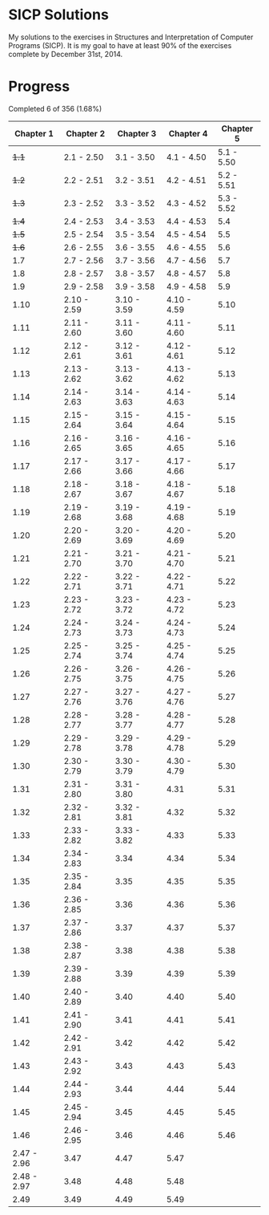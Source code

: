 SICP Solutions
==============

My solutions to the exercises in Structures and Interpretation of Computer Programs (SICP).  It is my goal to have at least 90% of the exercises complete by December 31st, 2014.

Progress
========
Completed 6 of 356 (1.68%)

Chapter 1 | Chapter 2 | Chapter 3 | Chapter 4 | Chapter 5
--------- | --------- | --------- | --------- | ---------
~~1.1~~ | 2.1  -   2.50 | 3.1  -   3.50 | 4.1  -   4.50 | 5.1  -   5.50 | 
~~1.2~~ | 2.2  -   2.51 | 3.2  -   3.51 | 4.2  -   4.51 | 5.2  -   5.51 | 
~~1.3~~ | 2.3  -   2.52 | 3.3  -   3.52 | 4.3  -   4.52 | 5.3  -   5.52 | 
~~1.4~~ | 2.4  -   2.53 | 3.4  -   3.53 | 4.4  -   4.53 | 5.4 | 
~~1.5~~ | 2.5  -   2.54 | 3.5  -   3.54 | 4.5  -   4.54 | 5.5 | 
~~1.6~~ | 2.6  -   2.55 | 3.6  -   3.55 | 4.6  -   4.55 | 5.6 | 
1.7 | 2.7  -   2.56 | 3.7  -   3.56 | 4.7  -   4.56 | 5.7 | 
1.8 | 2.8  -   2.57 | 3.8  -   3.57 | 4.8  -   4.57 | 5.8 | 
1.9 | 2.9  -   2.58 | 3.9  -   3.58 | 4.9  -   4.58 | 5.9 | 
1.10 | 2.10  -   2.59 | 3.10  -   3.59 | 4.10  -   4.59 | 5.10 | 
1.11 | 2.11  -   2.60 | 3.11  -   3.60 | 4.11  -   4.60 | 5.11 | 
1.12 | 2.12  -   2.61 | 3.12  -   3.61 | 4.12  -   4.61 | 5.12 | 
1.13 | 2.13  -   2.62 | 3.13  -   3.62 | 4.13  -   4.62 | 5.13 | 
1.14 | 2.14  -   2.63 | 3.14  -   3.63 | 4.14  -   4.63 | 5.14 | 
1.15 | 2.15  -   2.64 | 3.15  -   3.64 | 4.15  -   4.64 | 5.15 | 
1.16 | 2.16  -   2.65 | 3.16  -   3.65 | 4.16  -   4.65 | 5.16 | 
1.17 | 2.17  -   2.66 | 3.17  -   3.66 | 4.17  -   4.66 | 5.17 | 
1.18 | 2.18  -   2.67 | 3.18  -   3.67 | 4.18  -   4.67 | 5.18 | 
1.19 | 2.19  -   2.68 | 3.19  -   3.68 | 4.19  -   4.68 | 5.19 | 
1.20 | 2.20  -   2.69 | 3.20  -   3.69 | 4.20  -   4.69 | 5.20 | 
1.21 | 2.21  -   2.70 | 3.21  -   3.70 | 4.21  -   4.70 | 5.21 | 
1.22 | 2.22  -   2.71 | 3.22  -   3.71 | 4.22  -   4.71 | 5.22 | 
1.23 | 2.23  -   2.72 | 3.23  -   3.72 | 4.23  -   4.72 | 5.23 | 
1.24 | 2.24  -   2.73 | 3.24  -   3.73 | 4.24  -   4.73 | 5.24 | 
1.25 | 2.25  -   2.74 | 3.25  -   3.74 | 4.25  -   4.74 | 5.25 | 
1.26 | 2.26  -   2.75 | 3.26  -   3.75 | 4.26  -   4.75 | 5.26 | 
1.27 | 2.27  -   2.76 | 3.27  -   3.76 | 4.27  -   4.76 | 5.27 | 
1.28 | 2.28  -   2.77 | 3.28  -   3.77 | 4.28  -   4.77 | 5.28 | 
1.29 | 2.29  -   2.78 | 3.29  -   3.78 | 4.29  -   4.78 | 5.29 | 
1.30 | 2.30  -   2.79 | 3.30  -   3.79 | 4.30  -   4.79 | 5.30 | 
1.31 | 2.31  -   2.80 | 3.31  -   3.80 | 4.31 | 5.31 | 
1.32 | 2.32  -   2.81 | 3.32  -   3.81 | 4.32 | 5.32 | 
1.33 | 2.33  -   2.82 | 3.33  -   3.82 | 4.33 | 5.33 | 
1.34 | 2.34  -   2.83 | 3.34 | 4.34 | 5.34 | 
1.35 | 2.35  -   2.84 | 3.35 | 4.35 | 5.35 | 
1.36 | 2.36  -   2.85 | 3.36 | 4.36 | 5.36 | 
1.37 | 2.37  -   2.86 | 3.37 | 4.37 | 5.37 | 
1.38 | 2.38  -   2.87 | 3.38 | 4.38 | 5.38 | 
1.39 | 2.39  -   2.88 | 3.39 | 4.39 | 5.39 | 
1.40 | 2.40  -   2.89 | 3.40 | 4.40 | 5.40 | 
1.41 | 2.41  -   2.90 | 3.41 | 4.41 | 5.41 | 
1.42 | 2.42  -   2.91 | 3.42 | 4.42 | 5.42 | 
1.43 | 2.43  -   2.92 | 3.43 | 4.43 | 5.43 | 
1.44 | 2.44  -   2.93 | 3.44 | 4.44 | 5.44 | 
1.45 | 2.45  -   2.94 | 3.45 | 4.45 | 5.45 | 
1.46 | 2.46  -   2.95 | 3.46 | 4.46 | 5.46 | 
 | 2.47  -   2.96 | 3.47 | 4.47 | 5.47 | 
 | 2.48  -   2.97 | 3.48 | 4.48 | 5.48 | 
 | 2.49 | 3.49 | 4.49 | 5.49 | 
